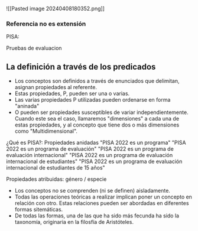 ![[Pasted image 20240408180352.png]]


### Referencia no es extensión



PISA:

Pruebas de evaluacion

## La definición a través de los predicados
- Los conceptos son definidos a través de enunciados que delimitan, asignan propiedades al referente.
- Estas propiedades, P, pueden ser una o varias.
- Las varias propiedades P utilizadas pueden ordenarse en forma "aninada"
- O pueden ser propiedades susceptibles de variar independientemente. Cuando este sea el caso, llamaremos "dimensiones" a cada una de estas propiedades, y al concepto que tiene dos o más dimensiones como "Multidimensional".


¿Qué es PISA?: Propiedades anidadas
"PISA 2022 es un programa"
"PISA 2022 es un programa de evaluación"
"PISA 2022 es un programa de evaluación internacional"
"PISA 2022 es un programa de evaluación internacional de estudiantes"
"PISA 2022 es un programa de evaluación internacional de estudiantes de 15 años"



Propiedades atribuidas: género / especie
- Los conceptos no se comprenden (ni se definen) aisladamente.
- Todas las operaciones teóricas a realizar implican poner un concepto en relación con otro. Estas relaciones pueden ser abordadas en diferentes formas sitemáticas.
- De todas las formas, una de las que ha sido más fecunda ha sido la taxonomía, originaria en la filosfía de Aristóteles.



